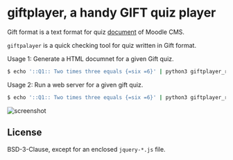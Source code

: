 # giftplayer, a handy GIFT quiz player

Gift format is a text format for quiz [document](https://docs.moodle.org/23/en/GIFT_format) of Moodle CMS.

`giftpalayer` is a quick checking tool for quiz written in Gift format.

Usage 1: Generate a HTML documnet for a given Gift quiz.

```sh
$ echo '::Q1:: Two times three equals {=six =6}' | python3 giftplayer_run.py html - | bcat
```

Usage 2: Run a web server for a given gift quiz.

```sh
$ echo '::Q1:: Two times three equals {=six =6}' | python3 giftplayer_run.py web -
```

![screenshot](https://cloud.githubusercontent.com/assets/1262286/23339329/61293a0c-fc63-11e6-85fa-ccb2a2b04d60.jpg)

## License

BSD-3-Clause, except for an enclosed `jquery-*.js` file.
